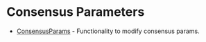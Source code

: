<!--
order: 0
-->

# Consensus Parameters

* [ConsensusParams](spec/README.md) - Functionality to modify consensus params.

